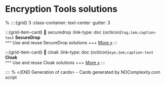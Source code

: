 # Encryption Tools solutions 
% <Start Generation of cards> 
::::{grid} 3
:class-container: text-center
:gutter: 3 

:::{grid-item-card}
:link: securedrop
:link-type: doc
{octicon}`tag;1em;caption-text` **SecureDrop**        
^^^
Use and reuse SecureDrop solutions
+++
[More »](securedrop)
:::


:::{grid-item-card}
:link: cloak
:link-type: doc
{octicon}`eye;1em;caption-text` **Cloak**        
^^^
Use and reuse Cloak solutions
+++
[More »](cloak)
:::


::::
% </END Generation of cards> - Cards generated by NOComplexity.com script